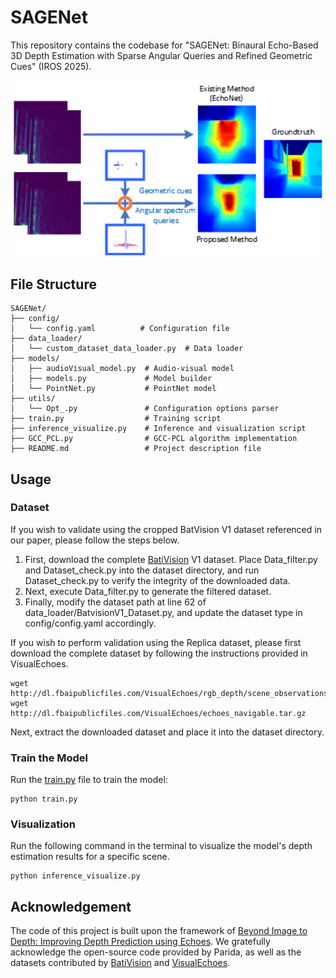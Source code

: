 # SAGENet

This repository contains the codebase for "SAGENet: Binaural Echo-Based 3D Depth Estimation with Sparse Angular Queries and Refined Geometric Cues" (IROS 2025).

<p align="center">
  <img src="img/image.png" width="500"/>
</p>

## File Structure

    SAGENet/
    ├── config/
    │   └── config.yaml          # Configuration file
    ├── data_loader/
    │   └── custom_dataset_data_loader.py  # Data loader
    ├── models/
    │   ├── audioVisual_model.py  # Audio-visual model
    │   ├── models.py             # Model builder
    │   └── PointNet.py           # PointNet model
    ├── utils/
    │   └── Opt_.py               # Configuration options parser
    ├── train.py                  # Training script
    ├── inference_visualize.py    # Inference and visualization script
    ├── GCC_PCL.py                # GCC-PCL algorithm implementation
    ├── README.md                 # Project description file

## Usage

### Dataset

If you wish to validate using the cropped BatVision V1 dataset referenced in our paper, please follow the steps below.

1. First, download the complete [BatiVision](https://github.com/AmandineBtto/Batvision-Dataset.git) V1 dataset. Place Data_filter.py and Dataset_check.py into the dataset directory, and run Dataset_check.py to verify the integrity of the downloaded data.
2. Next, execute Data_filter.py to generate the filtered dataset.
3. Finally, modify the dataset path at line 62 of data_loader/BatvisionV1_Dataset.py, and update the dataset type in config/config.yaml accordingly.

If you wish to perform validation using the Replica dataset, please first download the complete dataset by following the instructions provided in VisualEchoes.

    wget http://dl.fbaipublicfiles.com/VisualEchoes/rgb_depth/scene_observations_128.pkl
    wget http://dl.fbaipublicfiles.com/VisualEchoes/echoes_navigable.tar.gz

Next, extract the downloaded dataset and place it into the dataset directory.

### Train the Model

Run the [train.py](http://_vscodecontentref_/3) file to train the model:

    python train.py

### Visualization

Run the following command in the terminal to visualize the model's depth estimation results for a specific scene.

    python inference_visualize.py

## Acknowledgement

The code of this project is built upon the framework of [Beyond Image to Depth: Improving Depth Prediction using Echoes](https://github.com/krantiparida/beyond-image-to-depth.git). We gratefully acknowledge the open-source code provided by Parida, as well as the datasets contributed by [BatiVision](https://github.com/AmandineBtto/Batvision-Dataset.git) and [VisualEchoes](https://github.com/facebookresearch/VisualEchoes.git).

